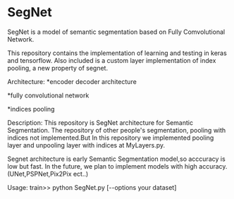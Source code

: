 # SegNet
SegNet is a model of semantic segmentation based on Fully Comvolutional Network.

This repository contains the implementation of learning and testing in keras and tensorflow. Also included is a custom layer implementation of index pooling, a new property of segnet.

Architecture:
*encoder decoder architecture

*fully convolutional network

*indices pooling

Description:
This repository is SegNet architecture for Semantic Segmentation. The repository of other people's segmentation, pooling with indices not implemented.But In this repository we implemented pooling layer and unpooling layer with indices at MyLayers.py.

Segnet architecture is early Semantic Segmentation model,so acccuracy is low but fast. In the future, we plan to implement models with high accuracy.(UNet,PSPNet,Pix2Pix ect..)

Usage:
train>>
python SegNet.py [--options your dataset]